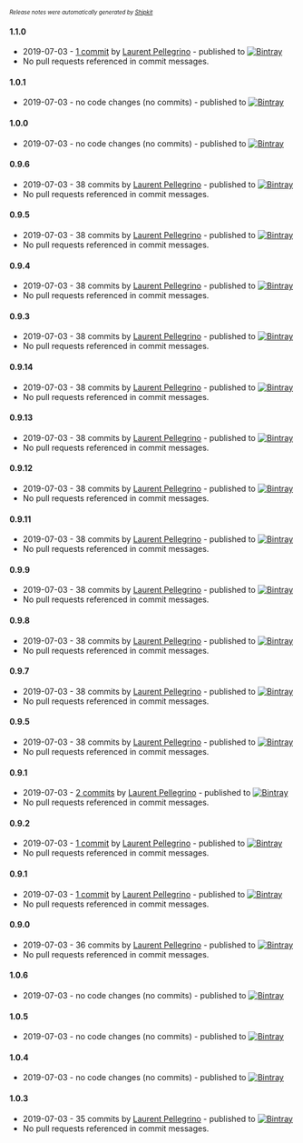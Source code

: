 <sup><sup>*Release notes were automatically generated by [Shipkit](http://shipkit.org/)*</sup></sup>

#### 1.1.0
 - 2019-07-03 - [1 commit](https://github.com/ipregistryClient/ipregistryClient-java/compare/v1.0.1...v1.1.0) by [Laurent Pellegrino](https://github.com/lpellegr) - published to [![Bintray](https://img.shields.io/badge/Bintray-1.1.0-green.svg)](https://bintray.com/ipregistryClient/ipregistryClient/ipregistryClient-client/1.1.0)
 - No pull requests referenced in commit messages.

#### 1.0.1
 - 2019-07-03 - no code changes (no commits) - published to [![Bintray](https://img.shields.io/badge/Bintray-1.0.1-green.svg)](https://bintray.com/ipregistryClient/ipregistryClient/ipregistryClient-client/1.0.1)

#### 1.0.0
 - 2019-07-03 - no code changes (no commits) - published to [![Bintray](https://img.shields.io/badge/Bintray-1.0.0-green.svg)](https://bintray.com/ipregistryClient/ipregistryClient/ipregistryClient-client/1.0.0)

#### 0.9.6
 - 2019-07-03 - 38 commits by [Laurent Pellegrino](https://github.com/lpellegr) - published to [![Bintray](https://img.shields.io/badge/Bintray-0.9.6-green.svg)](https://bintray.com/ipregistryClient/ipregistryClient/ipregistryClient-client/0.9.6)
 - No pull requests referenced in commit messages.

#### 0.9.5
 - 2019-07-03 - 38 commits by [Laurent Pellegrino](https://github.com/lpellegr) - published to [![Bintray](https://img.shields.io/badge/Bintray-0.9.5-green.svg)](https://bintray.com/ipregistryClient/ipregistryClient/ipregistryClient-client/0.9.5)
 - No pull requests referenced in commit messages.

#### 0.9.4
 - 2019-07-03 - 38 commits by [Laurent Pellegrino](https://github.com/lpellegr) - published to [![Bintray](https://img.shields.io/badge/Bintray-0.9.4-green.svg)](https://bintray.com/ipregistryClient/ipregistryClient/ipregistryClient-client/0.9.4)
 - No pull requests referenced in commit messages.

#### 0.9.3
 - 2019-07-03 - 38 commits by [Laurent Pellegrino](https://github.com/lpellegr) - published to [![Bintray](https://img.shields.io/badge/Bintray-0.9.3-green.svg)](https://bintray.com/ipregistryClient/ipregistryClient/ipregistryClient-client/0.9.3)
 - No pull requests referenced in commit messages.

#### 0.9.14
 - 2019-07-03 - 38 commits by [Laurent Pellegrino](https://github.com/lpellegr) - published to [![Bintray](https://img.shields.io/badge/Bintray-0.9.14-green.svg)](https://bintray.com/ipregistryClient/ipregistryClient/ipregistryClient-client/0.9.14)
 - No pull requests referenced in commit messages.

#### 0.9.13
 - 2019-07-03 - 38 commits by [Laurent Pellegrino](https://github.com/lpellegr) - published to [![Bintray](https://img.shields.io/badge/Bintray-0.9.13-green.svg)](https://bintray.com/ipregistryClient/ipregistryClient/ipregistryClient-client/0.9.13)
 - No pull requests referenced in commit messages.

#### 0.9.12
 - 2019-07-03 - 38 commits by [Laurent Pellegrino](https://github.com/lpellegr) - published to [![Bintray](https://img.shields.io/badge/Bintray-0.9.12-green.svg)](https://bintray.com/ipregistryClient/ipregistryClient/ipregistryClient-client/0.9.12)
 - No pull requests referenced in commit messages.

#### 0.9.11
 - 2019-07-03 - 38 commits by [Laurent Pellegrino](https://github.com/lpellegr) - published to [![Bintray](https://img.shields.io/badge/Bintray-0.9.11-green.svg)](https://bintray.com/ipregistryClient/ipregistryClient/ipregistryClient-client/0.9.11)
 - No pull requests referenced in commit messages.

#### 0.9.9
 - 2019-07-03 - 38 commits by [Laurent Pellegrino](https://github.com/lpellegr) - published to [![Bintray](https://img.shields.io/badge/Bintray-0.9.9-green.svg)](https://bintray.com/ipregistryClient/ipregistryClient/ipregistryClient-client/0.9.9)
 - No pull requests referenced in commit messages.

#### 0.9.8
 - 2019-07-03 - 38 commits by [Laurent Pellegrino](https://github.com/lpellegr) - published to [![Bintray](https://img.shields.io/badge/Bintray-0.9.8-green.svg)](https://bintray.com/ipregistryClient/ipregistryClient/ipregistryClient-client/0.9.8)
 - No pull requests referenced in commit messages.

#### 0.9.7
 - 2019-07-03 - 38 commits by [Laurent Pellegrino](https://github.com/lpellegr) - published to [![Bintray](https://img.shields.io/badge/Bintray-0.9.7-green.svg)](https://bintray.com/ipregistryClient/ipregistryClient/ipregistryClient-client/0.9.7)
 - No pull requests referenced in commit messages.

#### 0.9.5
 - 2019-07-03 - 38 commits by [Laurent Pellegrino](https://github.com/lpellegr) - published to [![Bintray](https://img.shields.io/badge/Bintray-0.9.5-green.svg)](https://bintray.com/ipregistryClient/ipregistryClient/ipregistryClient-client/0.9.5)
 - No pull requests referenced in commit messages.

#### 0.9.1
 - 2019-07-03 - [2 commits](https://github.com/ipregistryClient/ipregistryClient-java/compare/v0.9.0...v0.9.1) by [Laurent Pellegrino](https://github.com/lpellegr) - published to [![Bintray](https://img.shields.io/badge/Bintray-0.9.1-green.svg)](https://bintray.com/ipregistryClient/ipregistryClient/ipregistryClient-client/0.9.1)
 - No pull requests referenced in commit messages.

#### 0.9.2
 - 2019-07-03 - [1 commit](https://github.com/ipregistryClient/ipregistryClient-java/compare/v0.9.1...v0.9.2) by [Laurent Pellegrino](https://github.com/lpellegr) - published to [![Bintray](https://img.shields.io/badge/Bintray-0.9.2-green.svg)](https://bintray.com/ipregistryClient/ipregistryClient/ipregistryClient-client/0.9.2)
 - No pull requests referenced in commit messages.

#### 0.9.1
 - 2019-07-03 - [1 commit](https://github.com/ipregistryClient/ipregistryClient-java/compare/v0.9.0...v0.9.1) by [Laurent Pellegrino](https://github.com/lpellegr) - published to [![Bintray](https://img.shields.io/badge/Bintray-0.9.1-green.svg)](https://bintray.com/ipregistryClient/ipregistryClient/ipregistryClient-client/0.9.1)
 - No pull requests referenced in commit messages.

#### 0.9.0
 - 2019-07-03 - 36 commits by [Laurent Pellegrino](https://github.com/lpellegr) - published to [![Bintray](https://img.shields.io/badge/Bintray-0.9.0-green.svg)](https://bintray.com/ipregistryClient/ipregistryClient/ipregistryClient-client/0.9.0)
 - No pull requests referenced in commit messages.

#### 1.0.6
 - 2019-07-03 - no code changes (no commits) - published to [![Bintray](https://img.shields.io/badge/Bintray-1.0.6-green.svg)](https://bintray.com/ipregistryClient/ipregistryClient/ipregistryClient-client/1.0.6)

#### 1.0.5
 - 2019-07-03 - no code changes (no commits) - published to [![Bintray](https://img.shields.io/badge/Bintray-1.0.5-green.svg)](https://bintray.com/ipregistryClient/ipregistryClient-client/ipregistryClient-client/1.0.5)

#### 1.0.4
 - 2019-07-03 - no code changes (no commits) - published to [![Bintray](https://img.shields.io/badge/Bintray-1.0.4-green.svg)](https://bintray.com/ipregistryClient/ipregistryClient-client/ipregistryClient-client/1.0.4)

#### 1.0.3
 - 2019-07-03 - 35 commits by [Laurent Pellegrino](https://github.com/lpellegr) - published to [![Bintray](https://img.shields.io/badge/Bintray-1.0.3-green.svg)](https://bintray.com/ipregistryClient/ipregistryClient-client/ipregistryClient-client/1.0.3)
 - No pull requests referenced in commit messages.

